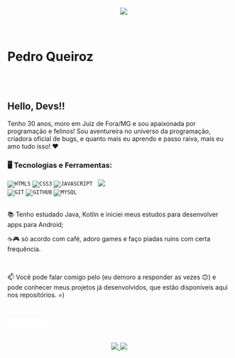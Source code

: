 <img align="right" width="250px" style="margin-top:-20px" src="https://avatars.githubusercontent.com/u/123014853?v=4">

</br>
</br>

<div dsplay="inline-block">
 
 <h1 align="left">Pedro Queiroz</h1>


</div>





</br>
</br>

## Hello, Devs!!

Tenho 30 anos, moro em Juiz de Fora/MG e sou apaixonada por programação e felinos! Sou aventureira no universo da programação, criadora oficial de bugs, e quanto mais eu aprendo e passo raiva, mais eu amo tudo isso!  ❤



### 🖥️ Tecnologias e Ferramentas: 
<img width="300px" align="right" src="https://i.ibb.co/zbTM5w7/photo-2021-12-23-11-04-06-removebg-preview-1.png">
<code><img width="40px" src="https://cdn.jsdelivr.net/gh/devicons/devicon/icons/html5/html5-original-wordmark.svg" title = "HTML5"/></code>
<code><img width="40px" src="https://cdn.jsdelivr.net/gh/devicons/devicon/icons/css3/css3-original-wordmark.svg" title = "CSS3"/></code>
<code><img width="40px" src="https://cdn.jsdelivr.net/gh/devicons/devicon/icons/javascript/javascript-original.svg" title = "JAVASCRIPT"/></code>
<code><img width="40px" src="https://cdn.jsdelivr.net/gh/devicons/devicon/icons/git/git-original.svg" title = "GIT"/></code>
<code><img width="40px" src="https://cdn.jsdelivr.net/gh/devicons/devicon/icons/github/github-original.svg" title = "GITHUB"/></code>
<code><img width="40px" src="https://cdn.jsdelivr.net/gh/devicons/devicon/icons/mysql/mysql-original.svg" title = "MYSQL"/></code>



</br>
</br>
<div display="inline-block">
 <p align="left">📚 Tenho estudado Java, Kotlin e iniciei meus estudos para desenvolver apps para Android;</p>
 <p align="left">☕🎮 só acordo com café, adoro games e faço piadas ruins com certa frequência.</p>
</div>



</br>

📫 Você pode falar comigo pelo (eu demoro a responder as vezes 🙃) e pode conhecer meus projetos já desenvolvidos, que estão disponíveis aqui nos repositórios. =)

</br>

<a href="https://www.instagram.com/PedroHLZ" target="_blank"><img align="left" alt="Instagram" width="22px" src="https://github.com/Aakarsh-B/trying-repos/blob/master/insta.svg" />
<a href="https://twitter.com/PedroHLZ" target="_blank"><img align="left" alt="Twitter" width="22px" src="https://github.com/Aakarsh-B/trying-repos/blob/master/twitter.svg" />
<a href="https://www.linkedin.com/in/jeniffer-bittencourt" target="_blank"><img align="left" alt="LinkedIn" width="22px" src="https://github.com/Aakarsh-B/trying-repos/blob/master/linkedin.svg" />
<a href="https://dev.to/PedroHLZ" target="_blank"><img alt="Blog" width="22px" src="https://github.com/Aakarsh-B/trying-repos/blob/master/dev-badge.svg" /></a>

##
<p align="center">
<a href="https://github.com/PedroHLZ">
  <img height="150em" src="https://github-readme-stats-eight-theta.vercel.app/api?username=PedroHLZ&show_icons=true&theme=algolia&include_all_commits=true&count_private=true"/>
  <img height="150em" src="https://github-readme-stats-eight-theta.vercel.app/api/top-langs/?username=PedroHLZ&layout=compact&langs_count=8&theme=algolia"/>
</a>
</p>
